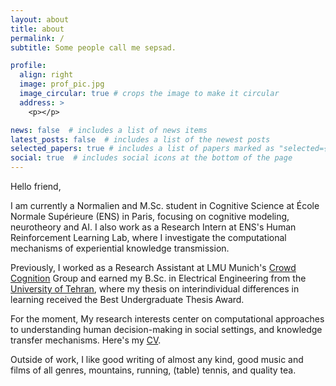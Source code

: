 ```yaml
---
layout: about
title: about
permalink: /
subtitle: Some people call me sepsad.

profile:
  align: right
  image: prof_pic.jpg
  image_circular: true # crops the image to make it circular
  address: >
    <p></p>

news: false  # includes a list of news items
latest_posts: false  # includes a list of the newest posts
selected_papers: true # includes a list of papers marked as "selected={true}"
social: true  # includes social icons at the bottom of the page
---
```

Hello friend,

I am currently a Normalien and M.Sc. student in Cognitive Science at École Normale Supérieure (ENS) in Paris, focusing on cognitive modeling, neurotheory and AI. I also work as a Research Intern at ENS's Human Reinforcement Learning Lab, where I investigate the computational mechanisms of experiential knowledge transmission.

Previously, I worked as a Research Assistant at LMU Munich's [Crowd Cognition](https://crowdcognition.net/) Group and earned my B.Sc. in Electrical Engineering from the [University of Tehran](https://ut.ac.ir/en), where my thesis on interindividual differences in learning received the Best Undergraduate Thesis Award.

For the moment, My research interests center on computational approaches to understanding human decision-making in social settings, and knowledge transfer mechanisms. Here's my [CV](/assets/pdf/CV.pdf).

Outside of work, I like good writing of almost any kind, good music and films of all genres, mountains, running, (table) tennis, and quality tea.

<!-- Write your biography here. Tell the world about yourself. Link to your favorite [subreddit](http://reddit.com). You can put a picture in, too. The code is already in, just name your picture `prof_pic.jpg` and put it in the `img/` folder.

Put your address / P.O. box / other info right below your picture. You can also disable any of these elements by editing `profile` property of the YAML header of your `_pages/about.md`. Edit `_bibliography/papers.bib` and Jekyll will render your [publications page](/al-folio/publications/) automatically.

Link to your social media connections, too. This theme is set up to use [Font Awesome icons](http://fortawesome.github.io/Font-Awesome/) and [Academicons](https://jpswalsh.github.io/academicons/), like the ones below. Add your Facebook, Twitter, LinkedIn, Google Scholar, or just disable all of them. -->

